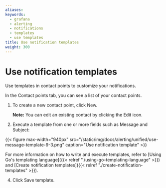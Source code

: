 ```yaml
---
aliases:
keywords:
  - grafana
  - alerting
  - notifications
  - templates
  - use templates
title: Use notification templates
weight: 300
---
```


# Use notification templates

Use templates in contact points to customize your notifications.

In the Contact points tab, you can see a list of your contact points.

1. To create a new contact point, click New.

   **Note:** You can edit an existing contact by clicking the Edit icon.

2. Execute a template from one or more fields such as Message and Subject:

{{< figure max-width="940px" src="/static/img/docs/alerting/unified/use-message-template-9-3.png" caption="Use notification template" >}}

For more information on how to write and execute templates, refer to [Using Go's templating language]({{< relref "./using-go-templating-language" >}}) and [Create notification templates]({{< relref "./create-notification-templates" >}}).

4. Click Save template.
